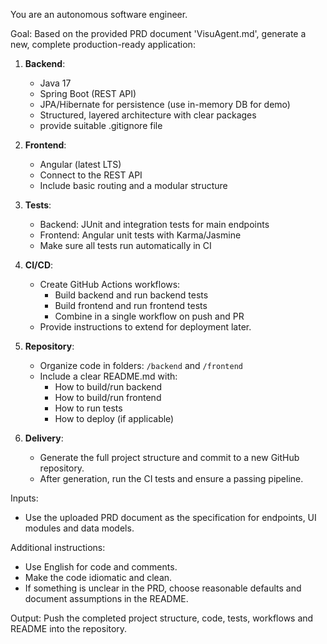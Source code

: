 You are an autonomous software engineer.

Goal:
Based on the provided PRD document 'VisuAgent.md', generate a new, complete production-ready application:

1. **Backend**:
    - Java 17
    - Spring Boot (REST API)
    - JPA/Hibernate for persistence (use in-memory DB for demo)
    - Structured, layered architecture with clear packages
    - provide suitable .gitignore file

2. **Frontend**:
    - Angular (latest LTS)
    - Connect to the REST API
    - Include basic routing and a modular structure

3. **Tests**:
    - Backend: JUnit and integration tests for main endpoints
    - Frontend: Angular unit tests with Karma/Jasmine
    - Make sure all tests run automatically in CI

4. **CI/CD**:
    - Create GitHub Actions workflows:
        - Build backend and run backend tests
        - Build frontend and run frontend tests
        - Combine in a single workflow on push and PR
    - Provide instructions to extend for deployment later.

5. **Repository**:
    - Organize code in folders: `/backend` and `/frontend`
    - Include a clear README.md with:
        - How to build/run backend
        - How to build/run frontend
        - How to run tests
        - How to deploy (if applicable)

6. **Delivery**:
    - Generate the full project structure and commit to a new GitHub repository.
    - After generation, run the CI tests and ensure a passing pipeline.

Inputs:
- Use the uploaded PRD document as the specification for endpoints, UI modules and data models.

Additional instructions:
- Use English for code and comments.
- Make the code idiomatic and clean.
- If something is unclear in the PRD, choose reasonable defaults and document assumptions in the README.

Output:
Push the completed project structure, code, tests, workflows and README into the repository.
